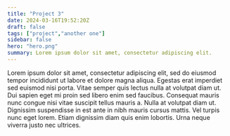 ```yaml
---
title: "Project 3"
date: 2024-03-16T19:52:20Z
draft: false
tags: ["project","another one"]
sidebar: false
hero: "hero.png"
summary: Lorem ipsum dolor sit amet, consectetur adipiscing elit.
---
```


Lorem ipsum dolor sit amet, consectetur adipiscing elit, sed do eiusmod tempor incididunt ut labore et dolore magna aliqua. Egestas erat imperdiet sed euismod nisi porta. Vitae semper quis lectus nulla at volutpat diam ut. Dui sapien eget mi proin sed libero enim sed faucibus. Consequat mauris nunc congue nisi vitae suscipit tellus mauris a. Nulla at volutpat diam ut. Dignissim suspendisse in est ante in nibh mauris cursus mattis. Vel turpis nunc eget lorem. Etiam dignissim diam quis enim lobortis. Urna neque viverra justo nec ultrices.
